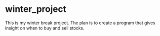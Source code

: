 # winter_project
This is my winter break project. The plan is to create a program that gives insight on when to buy and sell stocks.

